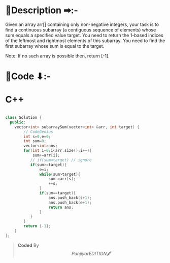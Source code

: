 # 📍Description ➡:-
<!-- Describe your first thoughts on how to solve this problem. -->
Given an array arr[] containing only non-negative integers, your task is to find a continuous subarray (a contiguous sequence of elements) whose sum equals a specified value target. You need to return the 1-based indices of the leftmost and rightmost elements of this subarray. You need to find the first subarray whose sum is equal to the target.

Note: If no such array is possible then, return [-1].


# 📝Code ⬇:-


# C++
``` cpp []

class Solution {
  public:
    vector<int> subarraySum(vector<int> &arr, int target) {
        // CodeGenius
        int s=0,e=0;
        int sum=0;
        vector<int>ans;
        for(int i=0;i<arr.size();i++){
            sum+=arr[i];
           // if(sum<target) // ignore
           if(sum>=target){
               e=i;
               while(sum>target){
                   sum-=arr[s];
                   ++s;
               }
               if(sum==target){
                   ans.push_back(s+1);
                   ans.push_back(e+1);
                   return ans;
               }
           }
        }
        return {-1};
    }
};
```



>    **Coded** By $$Panjiyar EDITION 🖋  $$

               
